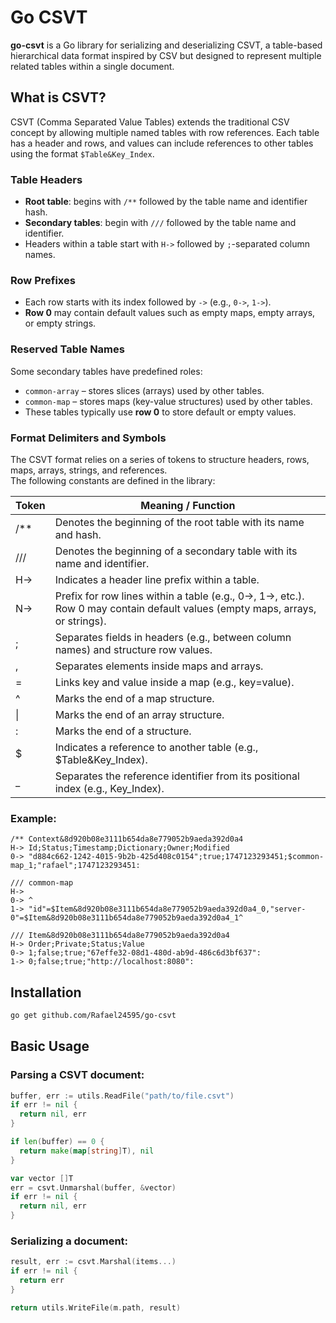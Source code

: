 # Go CSVT

**go-csvt** is a Go library for serializing and deserializing CSVT, a table-based hierarchical data format inspired by CSV but designed to represent multiple related tables within a single document.

## What is CSVT?

CSVT (Comma Separated Value Tables) extends the traditional CSV concept by allowing multiple named tables with row references. Each table has a header and rows, and values can include references to other tables using the format `$Table&Key_Index`.

### Table Headers

- **Root table**: begins with `/**` followed by the table name and identifier hash.  
- **Secondary tables**: begin with `///` followed by the table name and identifier.  
- Headers within a table start with `H->` followed by `;`-separated column names.

### Row Prefixes

- Each row starts with its index followed by `->` (e.g., `0->`, `1->`).  
- **Row 0** may contain default values such as empty maps, empty arrays, or empty strings.  

### Reserved Table Names

Some secondary tables have predefined roles:

- `common-array` – stores slices (arrays) used by other tables.  
- `common-map` – stores maps (key-value structures) used by other tables.  
- These tables typically use **row 0** to store default or empty values.

### Format Delimiters and Symbols

The CSVT format relies on a series of tokens to structure headers, rows, maps, arrays, strings, and references.  
The following constants are defined in the library:

| Token | Meaning / Function |
|-------|--------------------|
| /** | Denotes the beginning of the root table with its name and hash. |
| /// | Denotes the beginning of a secondary table with its name and identifier. |
| H-> | Indicates a header line prefix within a table. |
| N-> | Prefix for row lines within a table (e.g., 0->, 1->, etc.). Row 0 may contain default values (empty maps, arrays, or strings). |
| ; | Separates fields in headers (e.g., between column names) and structure row values. |
| , | Separates elements inside maps and arrays. |
| = | Links key and value inside a map (e.g., key=value). |
| ^ | Marks the end of a map structure. |
| \| | Marks the end of an array structure. |
| : | Marks the end of a structure. |
| $ | Indicates a reference to another table (e.g., $Table&Key_Index). |
| _ | Separates the reference identifier from its positional index (e.g., Key_Index). |


### Example:

```text
/** Context&8d920b08e3111b654da8e779052b9aeda392d0a4
H-> Id;Status;Timestamp;Dictionary;Owner;Modified
0-> "d884c662-1242-4015-9b2b-425d408c0154";true;1747123293451;$common-map_1;"rafael";1747123293451:

/// common-map
H-> 
0-> ^
1-> "id"=$Item&8d920b08e3111b654da8e779052b9aeda392d0a4_0,"server-0"=$Item&8d920b08e3111b654da8e779052b9aeda392d0a4_1^

/// Item&8d920b08e3111b654da8e779052b9aeda392d0a4
H-> Order;Private;Status;Value
0-> 1;false;true;"67effe32-08d1-480d-ab9d-486c6d3bf637":
1-> 0;false;true;"http://localhost:8080":
```

## Installation

```bash
go get github.com/Rafael24595/go-csvt
```

## Basic Usage

### Parsing a CSVT document:

```go
buffer, err := utils.ReadFile("path/to/file.csvt")
if err != nil {
  return nil, err
}

if len(buffer) == 0 {
  return make(map[string]T), nil
}

var vector []T
err = csvt.Unmarshal(buffer, &vector)
if err != nil {
  return nil, err
}
```

### Serializing a document:

```go
result, err := csvt.Marshal(items...)
if err != nil {
  return err
}

return utils.WriteFile(m.path, result)
```
